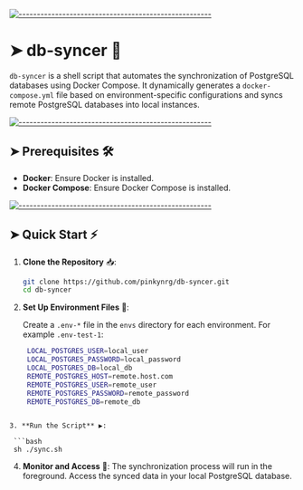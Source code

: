 <!-- ⚠️ This README has been generated from the file(s) "blueprint.md" ⚠️-->
[![-----------------------------------------------------](https://raw.githubusercontent.com/andreasbm/readme/master/assets/lines/colored.png)](#db-syncer-)

# ➤ db-syncer 🚀

`db-syncer` is a shell script that automates the synchronization of PostgreSQL databases using Docker Compose. It dynamically generates a `docker-compose.yml` file based on environment-specific configurations and syncs remote PostgreSQL databases into local instances.


[![-----------------------------------------------------](https://raw.githubusercontent.com/andreasbm/readme/master/assets/lines/colored.png)](#prerequisites-)

## ➤ Prerequisites 🛠️

- **Docker**: Ensure Docker is installed.
- **Docker Compose**: Ensure Docker Compose is installed.


[![-----------------------------------------------------](https://raw.githubusercontent.com/andreasbm/readme/master/assets/lines/colored.png)](#quick-start-)

## ➤ Quick Start ⚡

1. **Clone the Repository** 📥:

   ```bash
   git clone https://github.com/pinkynrg/db-syncer.git
   cd db-syncer
   ```

2. **Set Up Environment Files** 📝:

   Create a `.env-*` file in the `envs` directory for each environment. For example `.env-test-1`:

   ```bash
    LOCAL_POSTGRES_USER=local_user
    LOCAL_POSTGRES_PASSWORD=local_password
    LOCAL_POSTGRES_DB=local_db
    REMOTE_POSTGRES_HOST=remote.host.com
    REMOTE_POSTGRES_USER=remote_user
    REMOTE_POSTGRES_PASSWORD=remote_password
    REMOTE_POSTGRES_DB=remote_db
  ```

3. **Run the Script** ▶️:

   ```bash
   sh ./sync.sh
   ```

4. **Monitor and Access** 👀: The synchronization process will run in the foreground. Access the synced data in your local PostgreSQL database.
